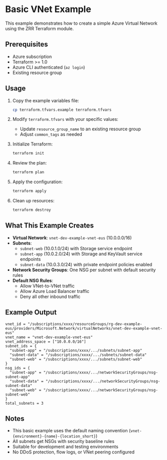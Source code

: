 # Basic VNet Example

This example demonstrates how to create a simple Azure Virtual Network using the ZRR Terraform module.

## Prerequisites

- Azure subscription
- Terraform >= 1.0
- Azure CLI authenticated (`az login`)
- Existing resource group

## Usage

1. Copy the example variables file:
   ```bash
   cp terraform.tfvars.example terraform.tfvars
   ```

2. Modify `terraform.tfvars` with your specific values:
   - Update `resource_group_name` to an existing resource group
   - Adjust `common_tags` as needed

3. Initialize Terraform:
   ```bash
   terraform init
   ```

4. Review the plan:
   ```bash
   terraform plan
   ```

5. Apply the configuration:
   ```bash
   terraform apply
   ```

6. Clean up resources:
   ```bash
   terraform destroy
   ```

## What This Example Creates

- **Virtual Network**: `vnet-dev-example-vnet-eus` (10.0.0.0/16)
- **Subnets**:
  - `subnet-web` (10.0.1.0/24) with Storage service endpoint
  - `subnet-app` (10.0.2.0/24) with Storage and KeyVault service endpoints
  - `subnet-data` (10.0.3.0/24) with private endpoint policies enabled
- **Network Security Groups**: One NSG per subnet with default security rules
- **Default NSG Rules**:
  - Allow VNet-to-VNet traffic
  - Allow Azure Load Balancer traffic
  - Deny all other inbound traffic

## Example Output

```
vnet_id = "/subscriptions/xxxx/resourceGroups/rg-dev-example-eus/providers/Microsoft.Network/virtualNetworks/vnet-dev-example-vnet-eus"
vnet_name = "vnet-dev-example-vnet-eus"
vnet_address_space = ["10.0.0.0/16"]
subnet_ids = {
  "subnet-app" = "/subscriptions/xxxx/.../subnets/subnet-app"
  "subnet-data" = "/subscriptions/xxxx/.../subnets/subnet-data"
  "subnet-web" = "/subscriptions/xxxx/.../subnets/subnet-web"
}
nsg_ids = {
  "subnet-app" = "/subscriptions/xxxx/.../networkSecurityGroups/nsg-subnet-app"
  "subnet-data" = "/subscriptions/xxxx/.../networkSecurityGroups/nsg-subnet-data"
  "subnet-web" = "/subscriptions/xxxx/.../networkSecurityGroups/nsg-subnet-web"
}
total_subnets = 3
```

## Notes

- This basic example uses the default naming convention (`vnet-{environment}-{name}-{location_short}`)
- All subnets get NSGs with security baseline rules
- Suitable for development and testing environments
- No DDoS protection, flow logs, or VNet peering configured